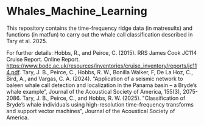 # Whales_Machine_Learning

This repository contains the time-frequency ridge data (in matresults) and functions (in matfun) to carry out the whale call classification described in Tary et al. 2025.



For further details:
Hobbs, R., and Peirce, C. (2015). RRS James Cook JC114 Cruise Report. Online Report. https://www.bodc.ac.uk/resources/inventories/cruise_inventory/reports/jc114.pdf.
Tary, J. B., Peirce, C., Hobbs, R. W., Bonilla Walker, F, De La Hoz, C., Bird, A., and Vargas, C. A. (2024). “Application of a seismic network to baleen whale call detection and localization in the Panama basin – a Bryde’s whale example”, Journal of the Acoustical Society of America, 155(3), 2075-2086.
Tary, J. B., Peirce, C., and Hobbs, R. W. (2025). "Classification of Bryde’s whale individuals using high-resolution time-frequency transforms and support vector machines", Journal of the Acoustical Society of America.

